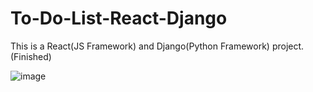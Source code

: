 # To-Do-List-React-Django
This is a React(JS Framework) and Django(Python Framework) project.(Finished)

![image](https://github.com/ilkoninn/To-Do-List-React-Django/assets/125400859/8db26757-8765-4a50-bcc9-bf5fdecc8a02)
